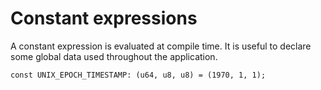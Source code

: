 # Constant expressions

A constant expression is evaluated at compile time. It is useful to declare
some global data used throughout the application.

```rust,no_run,noplaypen
const UNIX_EPOCH_TIMESTAMP: (u64, u8, u8) = (1970, 1, 1);
```
